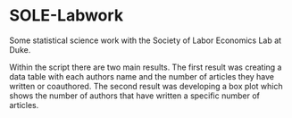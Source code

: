 # SOLE-Labwork

Some statistical science work with the Society of Labor Economics Lab at Duke. 

Within the script there are two main results. The first result was creating a data table with each authors name and the number of articles they have written or coauthored. The second result was developing a box plot which shows the number of authors that have written a specific number of articles. 
